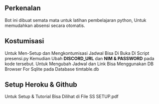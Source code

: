 ## Perkenalan
Bot ini dibuat semata mata untuk latihan pembelajaran python, Untuk memudahkan absensi secara otomatis.

## Kostumisasi
Untuk Men-Setup dan Mengkontumisasi Jadwal Bisa Di Buka Di Script presensi.py
Kemudian Ubah **DISCORD_URL** dan **NIM & PASSWORD** pada kode tersebut.
Untuk Mengubah Jadwal dan Link Bisa Menggunakan DB Browser For Sqlite pada Database timtable.db

## Setup Heroku & Github
Untuk Setup & Tutorial Bisa Dilihat di File SS SETUP.pdf
